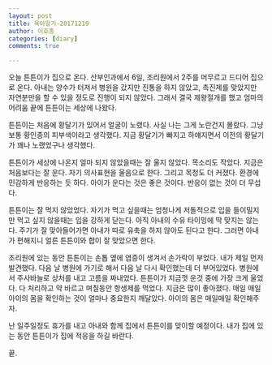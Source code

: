 ```yaml
---
layout: post
title: 육아일기-20171219
author: 이호종
categories: [diary]
comments: true

---
```


오늘 튼튼이가 집으로 온다. 산부인과에서 6일, 조리원에서 2주를 머무르고 드디어 집으로 온다. 아내는 양수가 터져서 병원을 갔지만 진통을 하지 않았고, 촉진제를 맞았지만 자연분만을 할 수 있을 정도로 진행이 되지 않았다. 그래서 결국 제왕절개를 했고 엄마의 어려움 끝에 튼튼이는 세상에 나왔다.

튼튼이는 처음에 황달기가 있어서 얼굴이 노랬다. 사실 나는 그게 노란건지 몰랐다. 그냥 보통 황인종의 피부색이라고 생각했다. 지금 황달기가 빠지고 하얘지면서 이전의 황달기가 꽤나 노랬었구나 생각했다.

튼튼이가 세상에 나온지 얼마 되지 않았을때는 잘 울지 않았다. 목소리도 작았다. 지금은 처음보다는 잘 운다. 자기 의사표현을 울음으로 한다. 그리고 목청도 더 커졌다. 환경에 민감하게 반응하는 듯 하다. 아이가 운다는 것은 좋은 것이다. 반응이 없는 것이 더 무섭다.

튼튼이는 잘 먹지 않았었다. 자기가 먹고 싶을때는 엄청나게 저돌적으로 입을 들이밀지만 먹고 싶지 않을때는 입을 강하게 닫는다. 아직 아내의 수유 타이밍에 딱 맞지는 않는다. 주기가 잘 맞아들어가면 아내가 따로 유축을 하지 않아도 된다고 한다. 그러면 아내가 편해지니 얼른 튼튼이와 합이 잘 맞았으면 한다.

조리원에 있는 동안 튼튼이는 손톱 옆에 염증이 생겨서 손가락이 부었다. 내가 제일 먼저 발견했다. 다음 날 병원에 가기로 해서 다음 날 다시 확인했는데 더 부어있었다. 병원에서 주사바늘로 상처를 내고 고름을 짜내었다. 튼튼이가 지금껏 운것 중에 가장 크게 울었다. 다 처리하고 약 바르고 며칠동안 항생제를 먹었다. 지금은 많이 좋아졌다. 매일 매일 아이의 몸을 확인하는 것이 얼마나 중요한지 깨달았다. 아이의 몸은 매일매일 확인해주자.

난 일주일정도 휴가를 내고 아내와 함께 집에서 튼튼이를 맞이할 예정이다. 내가 집에 있는 동안 튼튼이가 집에 적응을 하길 바란다.

끝.
